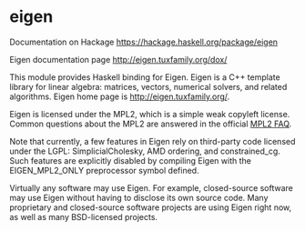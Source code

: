 eigen
=====

Documentation on Hackage https://hackage.haskell.org/package/eigen

Eigen documentation page http://eigen.tuxfamily.org/dox/

This module provides Haskell binding for Eigen.
Eigen is a C++ template library for linear algebra: matrices, vectors, numerical solvers, and related algorithms.
Eigen home page is <http://eigen.tuxfamily.org/>.

Eigen is licensed under the MPL2, which is a simple weak copyleft license. Common questions about the MPL2 are answered in the official [MPL2 FAQ].

Note that currently, a few features in Eigen rely on third-party code licensed under the LGPL: SimplicialCholesky, AMD ordering, and constrained\_cg. Such features are explicitly disabled by compiling Eigen with the EIGEN\_MPL2\_ONLY preprocessor symbol defined.

Virtually any software may use Eigen. For example, closed-source software may use Eigen without having to disclose its own source code. Many proprietary and closed-source software projects are using Eigen right now, as well as many BSD-licensed projects.

[MPL2 FAQ]: http://www.mozilla.org/MPL/2.0/FAQ.html